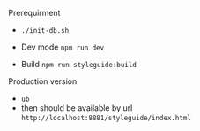 Prerequirment 
- `./init-db.sh`

- Dev mode `npm run dev`
- Build `npm run styleguide:build`

Production version
- `ub`
- then should be available by url `http://localhost:8881/styleguide/index.html`
